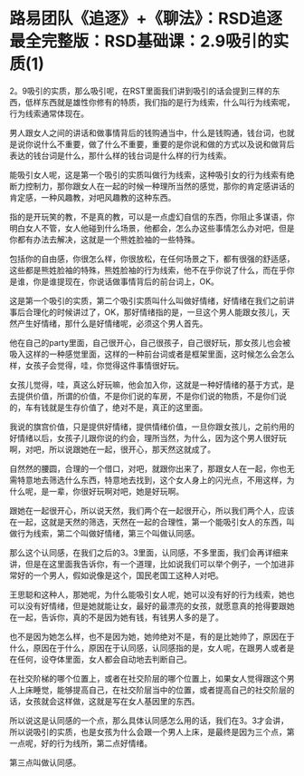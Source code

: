 # 路易团队《追逐》+《聊法》：RSD追逐最全完整版：RSD基础课：2.9吸引的实质(1)

2。9吸引的实质，那么吸引呢，在RST里面我们讲到吸引的话会提到三样的东西，低样东西就是雄性你修有的特质，我们指的是行为线索，什么叫行为线索呢，行为线索通常体现在。

男人跟女人之间的讲话和做事情背后的钱购通当中，什么是钱购通，钱台词，也就是说你说什么不重要，做了什么不重要，重要的是你说和做的方式以及说和做背后表达的钱台词是什么，那什么样的钱台词是什么样的行为线索。

能吸引女人呢，这是第一个吸引的实质叫做行为线索，这种吸引女的行为线索有绝断力控制力，那你跟女人在一起的时候一种理所当然的感觉，那你的肯定感讲话的肯定感，一种风趣教，对吧风趣教的这种东西。

指的是开玩笑的教，不是真的教，可以是一点虚幻自信的东西，你阻止多谋语，你明白女人不管，女人他碰到什么场景，他都会，怎么办这些事情怎么办对吧，但是你都有办法去解决，这就是一个熊姓脸袖的一些特殊。

包括你的自由感，你很怎么样，你很放松，在任何场景之下，都有很强的舒适感，这些都是熊姓脸袖的特殊，熊姓脸袖的行为线索，他不在乎你说了什么，而在乎你是谁，你是谁提现在，你说话做事情背后的前台词上，OK。

这是第一个吸引的实质，第二个吸引实质叫什么叫做好情绪，好情绪在我们之前讲事后合理化的时候讲过了，OK，那好情绪指的是，一旦这个男人能跟女孩儿，天然产生好情绪，那什么是好情绪呢，必须这个男人首先。

他在自己的party里面，自己很开心，自己很孩子，自己很好玩，那女孩儿也会被吸入这样的一种感觉里面，这样的一种前台词或者是框架里面，这时候怎么会怎么样，女孩子会觉得，哇，你觉得这件事情很好玩。

女孩儿觉得，哇，真这么好玩嘛，他会加入你，这就是一种好情绪的基于方式，是去提供价值，所谓的价值，不是你们说的车房，不是你们说的物质，不是你们说的，车有钱就是生存价值了，绝对不是，真正的这里面。

我说的旗宫价值，只是提供好情绪，提供情绪价值，一旦你跟女孩儿，之前约用的好情绪以后，女孩子儿跟你说的约会，理所当然，为什么，因为这个男人很好玩啊，对吧，所以说跟她在一起，很开心，那天然这就成了。

自然然的腰圆，合理的一个借口，对吧，就跟你出来了，那跟女人在一起，你也无需特意地去筛选什么东西，特意地去找到，这个女人身上的闪光点，不用这样，为什么呢，是一辈，你很好玩啊对吧，她是好玩啊。

跟她在一起很开心，所以说天然，我们两个在一起很开心，所以我们两个人，应该在一起，这就是天然的筛选，天然在一起的合理性，第一个能吸引女人的东西，叫做行为线索，第二个叫做好情绪，第三个叫做认同感。

那么这个认同感，在我们之后的3。3里面，认同感，不多里面，我们会再详细来讲，但是在这里面我告诉你，有一个道理，比如说我们可以举个例子，一个加进非常好的一个男人，假如说像是这个，国民老国工这种人对吧。

王思聪和这种人，那她呢，为什么能吸引女人呢，她可以没有好的行为线索，她也可以没有好情绪，但是她就能让女，最好的最漂亮的女孩，就愿意真的抢得要跟她在一起，告诉你，真的不是因为她有钱，有钱男人多的是了。

也不是因为她怎么样，也不是因为她，她帅绝对不是，有的是比她帅了，原因在于什么，原因在于什么，原因在于认同感，认同感指的是，女人呢，在跟男人或者是在任何，设夺体里面，女人都会自动地去判断自己。

在社交阶梯的哪个位置上，或者在社交阶层的哪个位置上，如果女人觉得跟这个男人上床睡觉，能够提高自己，在社交阶层当中的位置，或者提高自己的社交阶层的话，女孩就会这样做，这就是写在女人基因里的东西。

所以说这是认同感的一个点，那么具体认同感怎么用的话，我们在3。3才会讲，所以说吸引的实质，也是女孩为什么会跟一个男人上床，是最终是因为三个点，第一点呢，好的行为线所，第二点好情绪。

第三点叫做认同感。